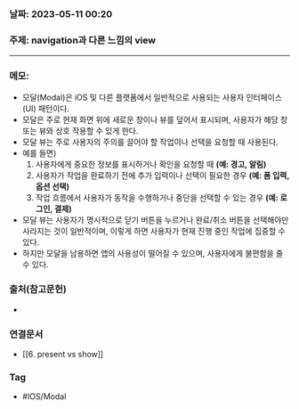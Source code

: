 ### 날짜: 2023-05-11 00:20

### 주제:  navigation과 다른 느낌의 view
---
### 메모: 
- 모달(Modal)은 iOS 및 다른 플랫폼에서 일반적으로 사용되는 사용자 인터페이스(UI) 패턴이다.
- 모달은 주로 현재 화면 위에 새로운 창이나 뷰를 덮어서 표시되며, 사용자가 해당 창 또는 뷰와 상호 작용할 수 있게 한다.
- 모달 뷰는 주로 사용자의 주의를 끌어야 할 작업이나 선택을 요청할 때 사용된다.
- 예를 들면)
	1. 사용자에게 중요한 정보를 표시하거나 확인을 요청할 때 **(예: 경고, 알림)**
	2. 사용자가 작업을 완료하기 전에 추가 입력이나 선택이 필요한 경우 **(예: 폼 입력, 옵션 선택)**
	3. 작업 흐름에서 사용자가 동작을 수행하거나 중단을 선택할 수 있는 경우 **(예: 로그인, 결제)**
- 모달 뷰는 사용자가 명시적으로 닫기 버튼을 누르거나 완료/취소 버튼을 선택해야만 사라지는 것이 일반적이며, 이렇게 하면 사용자가 현재 진행 중인 작업에 집중할 수 있다.
- 하지만 모달을 남용하면 앱의 사용성이 떨어질 수 있으며, 사용자에게 불편함을 줄 수 있다.

### 출처(참고문헌) 
- 

### 연결문서 
- [[6. present vs show]]

### Tag
- #IOS/Modal 